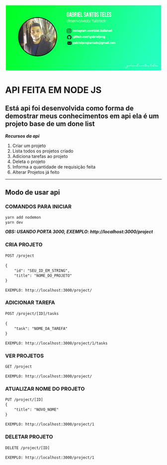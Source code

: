 <h1 align="center">
    <img alt="Carta assinatura" src="img/cartao-ass.png" width="500px" />
</h1>

# API FEITA EM NODE JS
Está api foi desenvolvida como forma de demostrar meus conhecimentos em api
ela é um projeto base de um done list
---
***Recursos da api***
1. Criar um projeto
0. Lista todos os projetos criado
0. Adiciona tarefas ao projeto
0. Deleta o projeto
0. Informa a quantidade de requisição feita
0. Alterar Projetos já feito
---
## Modo de usar api 

### COMANDOS PARA INICIAR
```
yarn add nodemon
yarn dev
```
***OBS: USANDO PORTA 3000, EXEMPLO:  http://localhost:3000/project***

### CRIA PROJETO
```
POST /project

{
	"id": "SEU_ID_EM_STRING",
	"title": "NOME_DO_PROJETO"
}
```
`EXEMPLO: http://localhost:3000/project/`

### ADICIONAR TAREFA
```
POST /project/[ID]/tasks

{
	"task": "NOME_DA_TAREFA"
}
```
`EXEMPLO: http://localhost:3000/project/1/tasks`

### VER PROJETOS
```
GET /project
```
`EXEMPLO: http://localhost:3000/project/`

### ATUALIZAR NOME DO PROJETO
```
PUT /project/[ID]
{
	"title": "NOVO_NOME"
}
```
`EXEMPLO: http://localhost:3000/project/1`

### DELETAR PROJETO
```
DELETE /project/[ID]
```
`EXEMPLO: http://localhost:3000/project/1`
